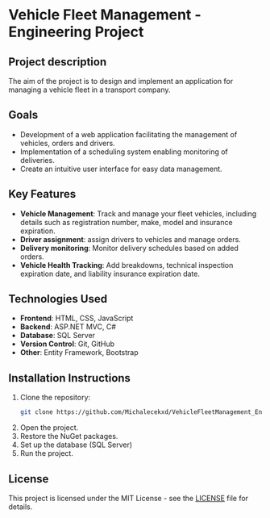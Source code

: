 # Vehicle Fleet Management - Engineering Project

## Project description
The aim of the project is to design and implement an application for managing a vehicle fleet in a transport company. 

## Goals
- Development of a web application facilitating the management of vehicles, orders and drivers.
- Implementation of a scheduling system enabling monitoring of deliveries.
- Create an intuitive user interface for easy data management.

## Key Features
- **Vehicle Management**: Track and manage your fleet vehicles, including details such as registration number, make, model and insurance expiration.
- **Driver assignment**: assign drivers to vehicles and manage orders.
- **Delivery monitoring**: Monitor delivery schedules based on added orders.
- **Vehicle Health Tracking**: Add breakdowns, technical inspection expiration date, and liability insurance expiration date.

## Technologies Used
- **Frontend**: HTML, CSS, JavaScript
- **Backend**: ASP.NET MVC, C#
- **Database**: SQL Server
- **Version Control**: Git, GitHub
- **Other**: Entity Framework, Bootstrap

## Installation Instructions
1. Clone the repository:
   ```bash
   git clone https://github.com/Michalecekxd/VehicleFleetManagement_EngineeringWork.git
2. Open the project.
3. Restore the NuGet packages.
4. Set up the database (SQL Server)
5. Run the project.


## License
This project is licensed under the MIT License - see the [LICENSE](LICENSE) file for details.
